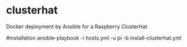 # clusterhat
Docker deployment by Ansible for a Raspberry ClusterHat

#installation
ansible-playbook -i hosts.yml -u pi -b install-clusterhat.yml
